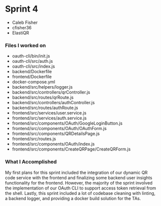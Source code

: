 # Sprint 4

* Caleb Fisher
* cfisher36
* ElastiQR

### Files I worked on

* oauth-cli/bin/init.js
* oauth-cli/src/auth.js
* oauth-cli/src/index.js
* backend/Dockerfile
* frontend/Dockerfile
* docker-compose.yml
* backend/src/helpers/logger.js
* backend/src/controllers/qrController.js
* backend/src/routes/qrRoute.js
* backend/src/controllers/authController.js
* backend/src/routes/authRoute.js
* frontend/src/services/user.service.js
* frontend/src/services/auth.service.js
* frontend/src/components/OAuth/GoogleLoginButton.js
* frontend/src/components/OAuth/OAuthForm.js
* frontend/src/components/QRDetailsPage.js
* frontend/src/routes.js
* frontend/src/components/OAuth/index.js
* frontend/src/components/CreateQRPage/CreateQRForm.js

### What I Accomplished

My first plans for this sprint included the integration of our dynamic QR code service with the frontend and finalizing some backend user insights functionality for the frontend. However, the majority of the sprint involved the implementation of our OAuth CLI to support access token retrieval from the shell. Lastly, this sprint included a lot of codebase cleaning with linting, a backend logger, and providing a docker build solution for the TAs.
